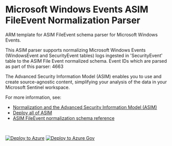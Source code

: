 # Microsoft Windows Events ASIM FileEvent Normalization Parser

ARM template for ASIM FileEvent schema parser for Microsoft Windows Events.

This ASIM parser supports normalizing Microsoft Windows Events (WindowsEvent and SecurityEvent tables) logs ingested in 'SecurityEvent' table to the ASIM File Event normalized schema. Event IDs which are parsed as part of this parser: 4663


The Advanced Security Information Model (ASIM) enables you to use and create source-agnostic content, simplifying your analysis of the data in your Microsoft Sentinel workspace.

For more information, see:

- [Normalization and the Advanced Security Information Model (ASIM)](https://aka.ms/AboutASIM)
- [Deploy all of ASIM](https://aka.ms/DeployASIM)
- [ASIM FileEvent normalization schema reference](https://aka.ms/ASimFileEventDoc)

<br>

[![Deploy to Azure](https://aka.ms/deploytoazurebutton)](https://portal.azure.com/#create/Microsoft.Template/uri/https%3A%2F%2Fraw.githubusercontent.com%2FAzure%2FAzure-Sentinel%2Fmaster%2FParsers%2FASimFileEvent%2FARM%2FvimFileEventMicrosoftSecurityEvents%2FvimFileEventMicrosoftSecurityEvents.json) [![Deploy to Azure Gov](https://aka.ms/deploytoazuregovbutton)](https://portal.azure.us/#create/Microsoft.Template/uri/https%3A%2F%2Fraw.githubusercontent.com%2FAzure%2FAzure-Sentinel%2Fmaster%2FParsers%2FASimFileEvent%2FARM%2FvimFileEventMicrosoftSecurityEvents%2FvimFileEventMicrosoftSecurityEvents.json)
